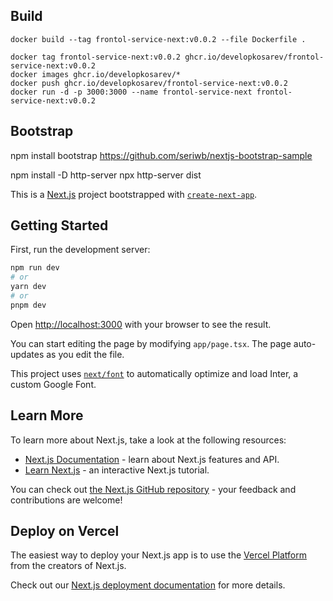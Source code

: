## Build 
```
docker build --tag frontol-service-next:v0.0.2 --file Dockerfile .

docker tag frontol-service-next:v0.0.2 ghcr.io/developkosarev/frontol-service-next:v0.0.2
docker images ghcr.io/developkosarev/*
docker push ghcr.io/developkosarev/frontol-service-next:v0.0.2
docker run -d -p 3000:3000 --name frontol-service-next frontol-service-next:v0.0.2
```    

## Bootstrap
npm install bootstrap
https://github.com/seriwb/nextjs-bootstrap-sample

npm install -D http-server
npx http-server dist



This is a [Next.js](https://nextjs.org/) project bootstrapped with [`create-next-app`](https://github.com/vercel/next.js/tree/canary/packages/create-next-app).

## Getting Started

First, run the development server:

```bash
npm run dev
# or
yarn dev
# or
pnpm dev
```

Open [http://localhost:3000](http://localhost:3000) with your browser to see the result.

You can start editing the page by modifying `app/page.tsx`. The page auto-updates as you edit the file.

This project uses [`next/font`](https://nextjs.org/docs/basic-features/font-optimization) to automatically optimize and load Inter, a custom Google Font.

## Learn More

To learn more about Next.js, take a look at the following resources:

- [Next.js Documentation](https://nextjs.org/docs) - learn about Next.js features and API.
- [Learn Next.js](https://nextjs.org/learn) - an interactive Next.js tutorial.

You can check out [the Next.js GitHub repository](https://github.com/vercel/next.js/) - your feedback and contributions are welcome!

## Deploy on Vercel

The easiest way to deploy your Next.js app is to use the [Vercel Platform](https://vercel.com/new?utm_medium=default-template&filter=next.js&utm_source=create-next-app&utm_campaign=create-next-app-readme) from the creators of Next.js.

Check out our [Next.js deployment documentation](https://nextjs.org/docs/deployment) for more details.
